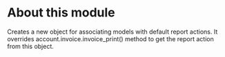 About this module
=================

Creates a new object for associating models with default report actions. It overrides
account.invoice.invoice_print() method to get the report action from this object.
